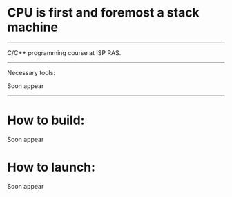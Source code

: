 # CPU is first and foremost a stack machine

---

C/C++ programming course at ISP RAS.

---

Necessary tools:

Soon appear
<!-- + gcc
+ cmake -->

---

# How to build:

Soon appear
<!-- Command in terminal: `cmake ./`, next build exe `make` -->

<!-- The build is supported by Makefile:

> Build an exe file, tests, and documentation:
>> make full
>
> Build an exe file
>> make exeFile
>
> Build the documentation (which is located in the docs - index.html):
>> make docs
>
> Build tests
>> make tests -->

# How to launch:

Soon appear
<!-- ./main  -->

<!-- 
> Launch program:
>> make runExeFile
>
> Launch tests
>> make runTests -->
